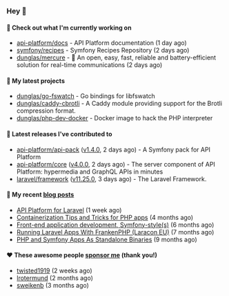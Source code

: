 ### Hey 👋

#### 👷 Check out what I'm currently working on

- [api-platform/docs](https://github.com/api-platform/docs) - API Platform documentation (1 day ago)
- [symfony/recipes](https://github.com/symfony/recipes) - Symfony Recipes Repository (2 days ago)
- [dunglas/mercure](https://github.com/dunglas/mercure) - 🪽 An open, easy, fast, reliable and battery-efficient solution for real-time communications (2 days ago)

#### 🌱 My latest projects

- [dunglas/go-fswatch](https://github.com/dunglas/go-fswatch) - Go bindings for libfswatch
- [dunglas/caddy-cbrotli](https://github.com/dunglas/caddy-cbrotli) - A Caddy module providing support for the Brotli compression format.
- [dunglas/php-dev-docker](https://github.com/dunglas/php-dev-docker) - Docker image to hack the PHP interpreter

#### 🔭 Latest releases I've contributed to

- [api-platform/api-pack](https://github.com/api-platform/api-pack) ([v1.4.0](https://github.com/api-platform/api-pack/releases/tag/v1.4.0), 2 days ago) - A Symfony pack for API Platform
- [api-platform/core](https://github.com/api-platform/core) ([v4.0.0](https://github.com/api-platform/core/releases/tag/v4.0.0), 2 days ago) - The server component of API Platform: hypermedia and GraphQL APIs in minutes
- [laravel/framework](https://github.com/laravel/framework) ([v11.25.0](https://github.com/laravel/framework/releases/tag/v11.25.0), 3 days ago) - The Laravel Framework.

#### 📜 My recent [blog posts](https://dunglas.fr)

- [API Platform for Laravel](https://dunglas.dev/2024/09/api-platform-for-laravel/) (1 week ago)
- [Containerization Tips and Tricks for PHP apps](https://dunglas.dev/2024/05/containerization-tips-and-tricks-for-php-apps/) (4 months ago)
- [Front-end application development, Symfony-style(s)](https://dunglas.dev/2024/04/front-end-application-development-symfony-styles/) (6 months ago)
- [Running Laravel Apps With FrankenPHP (Laracon EU)](https://dunglas.dev/2024/02/running-laravel-apps-with-frankenphp-laracon-eu/) (7 months ago)
- [PHP and Symfony Apps As Standalone Binaries](https://dunglas.dev/2023/12/php-and-symfony-apps-as-standalone-binaries/) (9 months ago)

#### ❤️ These awesome people [sponsor me](https://github.com/sponsors/dunglas) (thank you!)

- [twisted1919](https://github.com/twisted1919) (2 weeks ago)
- [lrotermund](https://github.com/lrotermund) (2 months ago)
- [sweikenb](https://github.com/sweikenb) (3 months ago)
